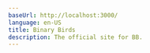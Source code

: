 ```yaml
---
baseUrl: http://localhost:3000/
language: en-US
title: Binary Birds 
description: The official site for BB.
---
```

